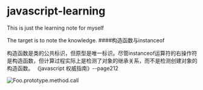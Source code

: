 # javascript-learning
This is just the learning note for myself

The target is to note the knowledge.
####构造函数与instanceof

构造函数是类的公共标识，但原型是唯一标识。尽管instanceof运算符的右操作符是构造函数，但计算过程实际上是检测了对象的继承关系，而不是检测创建对象的构造函数。
《javascript 权威指南》--page212
</br>

![Foo.prototype.method.call](https://segmentfault.com/q/1010000005778821)
